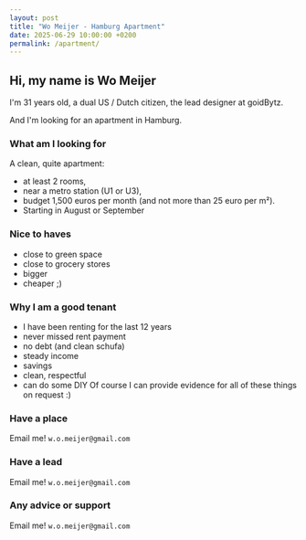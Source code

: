 ```yaml
---
layout: post
title: "Wo Meijer - Hamburg Apartment"
date: 2025-06-29 10:00:00 +0200
permalink: /apartment/
---
```




## Hi, my name is Wo Meijer

I'm 31 years old, a dual US / Dutch citizen, the lead designer at goidBytz.

And I'm looking for an apartment in Hamburg.

### What am I looking for

A clean, quite apartment:

- at least 2 rooms,
- near a metro station (U1 or U3),
- budget 1,500 euros per month (and not more than 25 euro per m²).
- Starting in August or September

### Nice to haves

- close to green space
- close to grocery stores
- bigger
- cheaper ;)

### Why I am a good tenant

- I have been renting for the last 12 years
- never missed rent payment
- no debt (and clean schufa)
- steady income
- savings
- clean, respectful
- can do some DIY
Of course I can provide evidence for all of these things on request :)

### Have a place

Email me! `w.o.meijer@gmail.com`

### Have a lead

Email me! `w.o.meijer@gmail.com`

### Any advice or support

Email me! `w.o.meijer@gmail.com`
